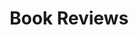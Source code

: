 ---
layout: list
title: Book Reviews
slug: book reviews
category: review
menu: false
submenu: true
order: 1
description: >
    Book Reviews
---
